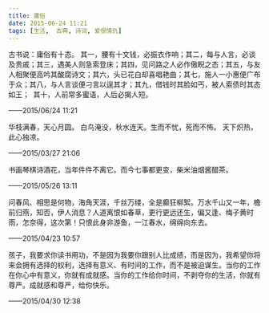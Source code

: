 ```yaml
---
title: 庸俗
date: 2015-06-24 11:21
tags: [生活,  古典, 诗词, 爱恨情仇]
---
```

古书说：庸俗有十态。 其一，腰有十文钱，必振衣作响；其二，每与人言，必谈及贵戚；其三，遇美人则急索登床；其四，见问路之人必作傲睨之态；其五，与友人相聚便高吟其酸腐诗文；其六，头已花白却喜唱艳曲；其七，施人一小惠便广布于众；其八，与人言谈便刁言以逞其才；其九，借钱时其脸如丐，被人索债时其态如王；
 其十，人前常多蜜语，人后必揭人短。


<!--more-->


——2015/06/24 11:21


华枝满春，天心月圆。 白鸟淹没，秋水连天。生而不忧，死而不怖。 天下炽热，此心独凉。

——2015/03/27 21:06

书画琴棋诗酒花，当年件件不离它。而今七事都更变，柴米油烟酱醋茶。

——2015/05/26 13:11

问春风、相思是何物，海角天涯，千丝万缕，全是癫狂柳絮。万水千山又一年，檐前归燕，知否，伊人消息？人道离恨如春草，更行更远还生，偏又逢、梅子黄时雨，怎奈得，这次第！只恨此身非游鱼，一江春水，绵绵向东去。

——2015/04/23 10:57

孩子，我要求你读书用功，不是因为我要你跟别人比成绩，而是因为，我希望你将来会拥有选择的权利，选择有意义、有时间的工作，而不是被迫谋生。当你的工作在你心中有意义，你就有成就感。当你的工作给你时间，不剥夺你的生活，你就有尊严。成就感和尊严，给你快乐。

——2015/04/30 12:38
